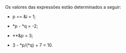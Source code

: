 Os valores das expressões estão determinados a seguir:

* p == &i 
  = 1;

* *p - *q 
   = -2;

* **&p 
  = 3;

* 3 - *p/(*q) + 7 
  = 10.

